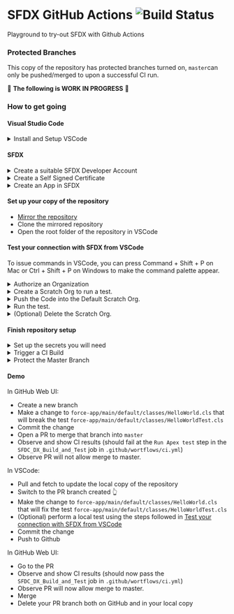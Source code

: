 # SFDX GitHub Actions ![Build Status](https://github.com/jefersonchaves/sfdxgithubactions/workflows/CI/badge.svg)
Playground to try-out SFDX with Github Actions

### Protected Branches

This copy of the repository has protected branches turned on, `master`can only be pushed/merged to upon a successful CI run.

:construction: **The following is WORK IN PROGRESS** :construction:

### How to get going

#### Visual Studio Code
<details>
<summary>Install and Setup VSCode</summary>
- Obtain and install the latest version of [Visual Studio Code](https://code.visualstudio.com/)
- If you don’t already have version 8 or 11 of the JDK installed, you can install the latest version of the Java 8 JDK from [Java SE Development Kit 8 Downloads](http://www.oracle.com/technetwork/java/javase/downloads/jdk8-downloads-2133151.html) or the latest version of the Java 11 JDK from [Java SE Development Kit 11 Downloads](https://www.oracle.com/technetwork/java/javase/downloads/jdk11-downloads-5066655.html).
- [Install the Salesforce CLI tools](https://developer.salesforce.com/docs/atlas.en-us.sfdx_setup.meta/sfdx_setup/sfdx_setup_install_cli.htm) and the [Salesforce Extension Pack for VSCode](https://marketplace.visualstudio.com/items?itemName=salesforce.salesforcedx-vscode).
- In a terminal window, run `sfdx update` to update the tools. The packaged tools had a problem when I orginally installed them that was fixed by running the `sfdx update` command
</details>

#### SFDX

<details><summary>Create a suitable SFDX Developer Account</summary>

- [Sign up](https://developer.salesforce.com/promotions/orgs/dx-signup) for a SFDX Developer Account
- Note your username as you will use it later as the contents of the GitHub Secret `SALESFORCE_DEVHUB_USERNAME`

</details>

<details><summary>Create a Self Signed Certificate</summary>
- The JWT-based authorization flow requires a digital certificate and the private key used to sign the certificate. You upload the digital certificate to the custom connected app that is also required for JWT-based authorization. You can use your own private key and certificate issued by a certification authority. Alternatively, [you can use OpenSSL to create a key and a self-signed digital certificate](https://developer.salesforce.com/docs/atlas.en-us.sfdx_dev.meta/sfdx_dev/sfdx_dev_auth_key_and_cert.htm).
- You will use the contents of the `<FILENAME>.key` file (If you followed the [OpenSSL instructions](https://developer.salesforce.com/docs/atlas.en-us.sfdx_dev.meta/sfdx_dev/sfdx_dev_auth_key_and_cert.htm) it wiull be the `server.key` file) later as the contents of the GitHub Secret `SALESFORCE_JWT_SECRET_KEY`
</details>

<details><summary>Create an App in SFDX</summary>

- As this workflow uses JWT-based Authetication, you must [create a connected app in your Dev Hub org](https://developer.salesforce.com/docs/atlas.en-us.sfdx_dev.meta/sfdx_dev/sfdx_dev_auth_connected_app.htm).
- The `server.crt` referred to is the file you created in the [Create a Self Signed Certificate](#create-a-self-signed-certificate).
- Make note of the consumer key as you will use it later as the contents of the GitHub Secret `SALESFORCE_CONSUMER_KEY`
</details>

#### Set up your copy of the repository

- [Mirror the repository](https://help.github.com/en/github/creating-cloning-and-archiving-repositories/duplicating-a-repository)
- Clone the mirrored repository
- Open the root folder of the repository in VSCode

#### Test your connection with SFDX from VSCode

To issue commands in VSCode, you can press Command + Shift + P on Mac or Ctrl + Shift + P on Windows to make the command palette appear.

<details><summary>Authorize an Organization</summary>

- Type `SFDX: Authorize an Org` and select that command.
- To accept the default login URL, press Enter/Return.
- Enter an alias such as `VSCodePlayground`.
- Notice that your default browser opens a new Salesforce login window. Log in to your playground using your Developer Account username and password.
- When you are asked to grant access to the connected app, click to allow:
![Allow?](https://res.cloudinary.com/hy4kyit2a/f_auto,fl_lossy,q_70/learn/projects/quickstart-vscode-salesforce/use-vscode-for-salesforce/images/35b7e9cde25290c50977ea8932aa92c3_cjptzm-674000-f-0-s-89846-lck-3-l.png)   
- Close the browser window
- You should see a success message in the output panel in VSCode:
![Hooray!](https://res.cloudinary.com/hy4kyit2a/f_auto,fl_lossy,q_70/learn/projects/quickstart-vscode-salesforce/use-vscode-for-salesforce/images/e79231bf40a1e2a893b8b22f1c72774b_cjptzm-677000-g-0-s-89-iyreg-3-fa.png)

</details>

<details><summary>Create a Scratch Org to run a test.</summary>

- Type `SFDX: Create a Default Scratch Org` and select that command.
- To accept the defaults, press Enter/Return. The only default you may want to consider is the life of the Scratch Org (in Days) The default is 7, but you may prefer less.
- check for a `exit 0` success status in the output panel in VSCode
- The system will now use this created Scratch Org to push code to to run tests.

</details>

<details><summary>Push the Code into the Default Scratch Org.</summary>

- Type `SFDX: Push Source to Default Scratch Org` and select that command.
- check for a `exit 0` success status in the output panel in VSCode

</details>

<details><summary>Run the test.</summary>

- Type `SFDX: Invoke Apex Tests` and select that command.
- You can choose a specific test class or run them all.
- check for a `exit 0` success status in the output panel in VSCode

</details>

<details><summary>(Optional) Delete the Scratch Org.</summary>

- The Org will auto delete after the number of days you picked for teh life of the Scratch Org when creating it.
- There is no built in SFDX command to do this in the Supplied VSCode Salesforce Extension commands, however, if you head to the terminal panel in VSCode, you can issue the command `sfdx force:org:delete`
- Confirm that you want to mark the Scratch Org for deletion by entering `y` at the prompt

</details>

#### Finish repository setup


<details><summary>Set up the secrets you will need</summary>

Create the following secrets in your copy of the repository:

- `SALESFORCE_DEVHUB_USERNAME`: The username you obtained when you [created your SFDC Developer Account](#getting-a-suitable-sfdc-dx-developer-account)
- `SALESFORCE_JWT_SECRET_KEY`: The contents of your `server.key` file you created when [creating your self signed certificate](#create-a-self-signed-certificate), noted above.
- `SALESFORCE_CONSUMER_KEY`: The Consumer Key you generated and noted when you [created an App in SFDC](#create-an-app-in-sfdx).

</details>

<details><summary>Trigger a CI Build</summary>

Trigger a CI build so we get a `SFDC_DX_Build_and_Test` Status Check checkbox to select when we setup up Protected Branches:

- `SALESFORCE_DEVHUB_USERNAME`: The username you obtained when you [created your SFDC Developer Account](#getting-a-suitable-sfdc-dx-developer-account)
- `SALESFORCE_JWT_SECRET_KEY`: The contents of your `server.key` file you created when [creating your self signed certificate](#create-a-self-signed-certificate), noted above.
- `SALESFORCE_CONSUMER_KEY`: The Consumer Key you generated and noted when you [created an App in SFDC](#create-an-app-in-sfdx).

</details>

<details><summary>Protect the Master Branch</summary>

Set up `master` as a protected branch:
- [x] Require status checks to pass before merging
- [x] Require branches to be up to date before merging
- Status checks found in the last week for this repository:

  - [x] SFDC_DX_Build_and_Test
- [x] Include administrators

</details>

#### Demo
In GitHub Web UI:
- Create a new branch
- Make a change to `force-app/main/default/classes/HelloWorld.cls` that will break the test `force-app/main/default/classes/HelloWorldTest.cls`
- Commit the change
- Open a PR to merge that branch into `master`
- Observe and show CI results (should fail at the `Run Apex test` step in the `SFDC_DX_Build_and_Test` job in `.github/wortflows/ci.yml`)
- Observe PR will not allow merge to master.

In VSCode:
- Pull and fetch to update the local copy of the repository
- Switch to the PR branch created :point_up_2:
- Make the change to `force-app/main/default/classes/HelloWorld.cls` that will fix the test `force-app/main/default/classes/HelloWorldTest.cls`
- (Optional) perform a local test using the steps followed in [Test your connection with SFDX from VSCode](#test-your-connection-with-sfdx-from-vscode)
- Commit the change
- Push to Github

In GitHub Web UI:
- Go to the PR
- Observe and show CI results (should now pass the `SFDC_DX_Build_and_Test` job in `.github/wortflows/ci.yml`)
- Observe PR will now allow merge to master.
- Merge
- Delete your PR branch both on GitHub and in your local copy
